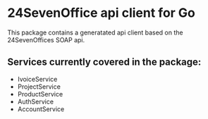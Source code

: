 # 24SevenOffice api client for Go

This package contains a generatated api client based on the 24SevenOffices SOAP api.

## Services currently covered in the package:

- IvoiceService
- ProjectService
- ProductService
- AuthService
- AccountService

